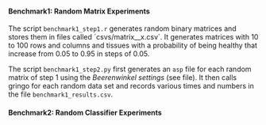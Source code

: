 

#### Benchmark1: Random Matrix Experiments
The script `benchmark1_step1.r` generates random binary matrices and stores them in files called ´csvs/matrix_<healthy>_<rows>x<columns>.csv`.
It generates matrices with 10 to 100 rows and columns and tissues with a probability of being healthy that increase from 0.05 to 0.95 in steps of 0.05.

The script `benchmark1_step2.py` first generates an `asp` file for each random matrix of step 1 using the _Beerenwinkel settings_ (see file).
It then calls gringo for each random data set and records various times and numbers in the file `benchmark1_results.csv`.


#### Benchmark2: Random Classifier Experiments


